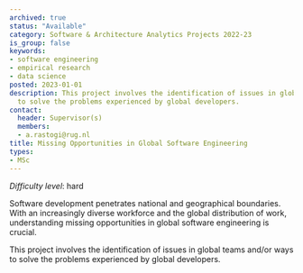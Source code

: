 ```yaml
---
archived: true
status: "Available"
category: Software & Architecture Analytics Projects 2022-23
is_group: false
keywords:
- software engineering
- empirical research
- data science
posted: 2023-01-01
description: This project involves the identification of issues in global teams and/or ways
  to solve the problems experienced by global developers.
contact:
  header: Supervisor(s)
  members:
  - a.rastogi@rug.nl
title: Missing Opportunities in Global Software Engineering
types:
- MSc
---
```

_Difficulty level_: hard

Software development penetrates national and geographical boundaries. With an increasingly diverse workforce and the global distribution of work, understanding missing opportunities in global software engineering is crucial.

This project involves the identification of issues in global teams and/or ways to solve the problems experienced by global developers.
